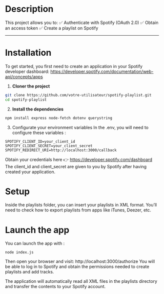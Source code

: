 # Description

This project allows you to:
✅ Authenticate with Spotify (OAuth 2.0)
✅ Obtain an access token
✅ Create a playlist on Spotify

---

# Installation

To get started, you first need to create an application in your Spotify developer dashboard: https://developer.spotify.com/documentation/web-api/concepts/apps

1. **Cloner the project**
```sh
git clone https://github.com/votre-utilisateur/spotify-playlist.git
cd spotify-playlist
```

2. **Install the dependencies**
```sh
npm install express node-fetch dotenv querystring
```
3. Configurate your environment variables
   In the .env, you will need to configure these variables :
```dotenv
SPOTIFY_CLIENT_ID=your_client_id
SPOTIFY_CLIENT_SECRET=your_client_secret
SPOTIFY_REDIRECT_URI=http://localhost:3000/callback
```
Obtain your credentials here 👉 https://developer.spotify.com/dashboard
The client_id and client_secret are given to you by Spotify after having created your application.

# Setup
Inside the playlists folder, you can insert your playlists in XML format.
You’ll need to check how to export playlists from apps like iTunes, Deezer, etc.

# Launch the app
You can launch the app with :
```shell
node index.js
```
Then open your browser and visit:
http://localhost:3000/authorize
You will be able to log in to Spotify and obtain the permissions needed to create playlists and add tracks.

The application will automatically read all XML files in the playlists directory and transfer the contents to your Spotify account.




